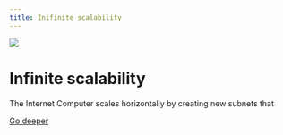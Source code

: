 ```yaml
---
title: Inifinite scalability
---
```


![](/img/how-it-works/resumption.600x300.jpg)

# Infinite scalability

The Internet Computer scales horizontally by creating new subnets that 

[Go deeper](/how-it-works/scalability/)
